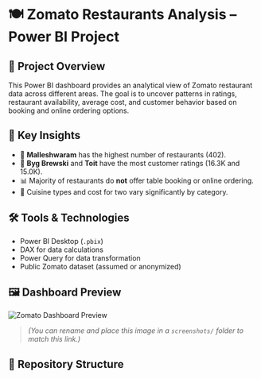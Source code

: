 # 🍽️ Zomato Restaurants Analysis – Power BI Project

## 📌 Project Overview
This Power BI dashboard provides an analytical view of Zomato restaurant data across different areas. The goal is to uncover patterns in ratings, restaurant availability, average cost, and customer behavior based on booking and online ordering options.

## 🎯 Key Insights
- 📍 **Malleshwaram** has the highest number of restaurants (402).
- 🌟 **Byg Brewski** and **Toit** have the most customer ratings (16.3K and 15.0K).
- 📊 Majority of restaurants do **not** offer table booking or online ordering.
- 💸 Cuisine types and cost for two vary significantly by category.

## 🛠 Tools & Technologies
- Power BI Desktop (`.pbix`)
- DAX for data calculations
- Power Query for data transformation
- Public Zomato dataset (assumed or anonymized)

## 🖼 Dashboard Preview
![Zomato Dashboard Preview](screenshots/zomato_dashboard.png)

> *(You can rename and place this image in a `screenshots/` folder to match this link.)*

## 📁 Repository Structure
